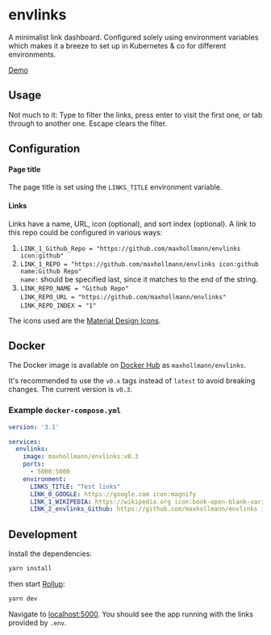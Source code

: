 # envlinks

A minimalist link dashboard. Configured solely using environment variables which makes it a breeze to set up in Kubernetes & co for different environments.

[Demo](https://envlinks-demo.vercel.app/)

## Usage

Not much to it: Type to filter the links, press enter to visit the first one, or tab through to another one. Escape clears the filter.

## Configuration

#### Page title

The page title is set using the `LINKS_TITLE` environment variable.

#### Links

Links have a name, URL, icon (optional), and sort index (optional). A link to this repo could be configured in various ways:

1. `LINK_1_Github_Repo = "https://github.com/maxhollmann/envlinks icon:github"`
1. `LINK_1_REPO = "https://github.com/maxhollmann/envlinks icon:github name:Github Repo"` \
   `name:` should be specified last, since it matches to the end of the string.
1. `LINK_REPO_NAME = "Github Repo"` \
   `LINK_REPO_URL = "https://github.com/maxhollmann/envlinks"` \
   `LINK_REPO_INDEX = "1"`

The icons used are the [Material Design Icons](https://pictogrammers.com/library/mdi/).


## Docker

The Docker image is available on [Docker Hub](https://hub.docker.com/r/maxhollmann/envlinks) as `maxhollmann/envlinks`.

It's recommended to use the `v0.x` tags instead of `latest` to avoid breaking changes. The current version is `v0.3`.

### Example `docker-compose.yml`

```yaml
version: '3.1'

services:
  envlinks:
    image: maxhollmann/envlinks:v0.3
    ports:
      - 5000:5000
    environment:
      LINKS_TITLE: "Test links"
      LINK_0_GOOGLE: https://google.com icon:magnify
      LINK_1_WIKIPEDIA: https://wikipedia.org icon:book-open-blank-variant
      LINK_2_envlinks_Github: https://github.com/maxhollmann/envlinks icon:github
```


## Development

Install the dependencies:

```bash
yarn install
```

then start [Rollup](https://rollupjs.org):

```bash
yarn dev
```

Navigate to [localhost:5000](http://localhost:5000). You should see the app running with the links provided by `.env`.
